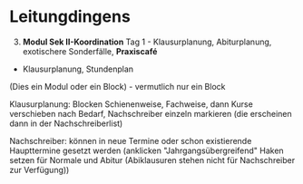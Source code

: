 # Leitungdingens


3. **Modul Sek II-Koordination** Tag 1 - Klausurplanung, Abiturplanung, exotischere Sonderfälle, **Praxiscafé**

+ Klausurplanung, Stundenplan

(Dies ein Modul oder ein Block) - vermutlich nur ein Block

Klausurplanung: Blocken Schienenweise, Fachweise, dann Kurse verschieben nach Bedarf, Nachschreiber einzeln markieren (die erscheinen dann in der Nachschreiberlist)

Nachschreiber: können in neue Termine oder schon existierende Haupttermine gesetzt werden (anklicken "Jahrgangsübergreifend" Haken setzen für Normale und Abitur (Abiklausuren stehen nicht für Nachschreiber zur Verfügung))